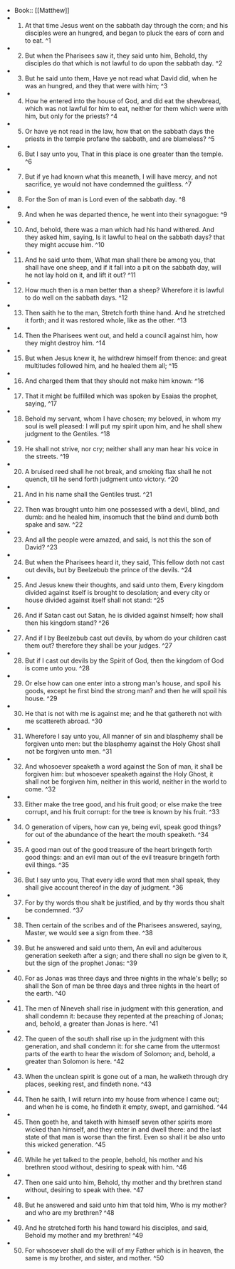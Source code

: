 - Book:: [[Matthew]]
- 1. At that time Jesus went on the sabbath day through the corn; and his disciples were an hungred, and began to pluck the ears of corn and to eat. ^1
- 2. But when the Pharisees saw it, they said unto him, Behold, thy disciples do that which is not lawful to do upon the sabbath day. ^2
- 3. But he said unto them, Have ye not read what David did, when he was an hungred, and they that were with him; ^3
- 4. How he entered into the house of God, and did eat the shewbread, which was not lawful for him to eat, neither for them which were with him, but only for the priests? ^4
- 5. Or have ye not read in the law, how that on the sabbath days the priests in the temple profane the sabbath, and are blameless? ^5
- 6. But I say unto you, That in this place is one greater than the temple. ^6
- 7. But if ye had known what this meaneth, I will have mercy, and not sacrifice, ye would not have condemned the guiltless. ^7
- 8. For the Son of man is Lord even of the sabbath day. ^8
- 9. And when he was departed thence, he went into their synagogue: ^9
- 10. And, behold, there was a man which had his hand withered. And they asked him, saying, Is it lawful to heal on the sabbath days? that they might accuse him. ^10
- 11. And he said unto them, What man shall there be among you, that shall have one sheep, and if it fall into a pit on the sabbath day, will he not lay hold on it, and lift it out? ^11
- 12. How much then is a man better than a sheep? Wherefore it is lawful to do well on the sabbath days. ^12
- 13. Then saith he to the man, Stretch forth thine hand. And he stretched it forth; and it was restored whole, like as the other. ^13
- 14. Then the Pharisees went out, and held a council against him, how they might destroy him. ^14
- 15. But when Jesus knew it, he withdrew himself from thence: and great multitudes followed him, and he healed them all; ^15
- 16. And charged them that they should not make him known: ^16
- 17. That it might be fulfilled which was spoken by Esaias the prophet, saying, ^17
- 18. Behold my servant, whom I have chosen; my beloved, in whom my soul is well pleased: I will put my spirit upon him, and he shall shew judgment to the Gentiles. ^18
- 19. He shall not strive, nor cry; neither shall any man hear his voice in the streets. ^19
- 20. A bruised reed shall he not break, and smoking flax shall he not quench, till he send forth judgment unto victory. ^20
- 21. And in his name shall the Gentiles trust. ^21
- 22. Then was brought unto him one possessed with a devil, blind, and dumb: and he healed him, insomuch that the blind and dumb both spake and saw. ^22
- 23. And all the people were amazed, and said, Is not this the son of David? ^23
- 24. But when the Pharisees heard it, they said, This fellow doth not cast out devils, but by Beelzebub the prince of the devils. ^24
- 25. And Jesus knew their thoughts, and said unto them, Every kingdom divided against itself is brought to desolation; and every city or house divided against itself shall not stand: ^25
- 26. And if Satan cast out Satan, he is divided against himself; how shall then his kingdom stand? ^26
- 27. And if I by Beelzebub cast out devils, by whom do your children cast them out? therefore they shall be your judges. ^27
- 28. But if I cast out devils by the Spirit of God, then the kingdom of God is come unto you. ^28
- 29. Or else how can one enter into a strong man's house, and spoil his goods, except he first bind the strong man? and then he will spoil his house. ^29
- 30. He that is not with me is against me; and he that gathereth not with me scattereth abroad. ^30
- 31. Wherefore I say unto you, All manner of sin and blasphemy shall be forgiven unto men: but the blasphemy against the Holy Ghost shall not be forgiven unto men. ^31
- 32. And whosoever speaketh a word against the Son of man, it shall be forgiven him: but whosoever speaketh against the Holy Ghost, it shall not be forgiven him, neither in this world, neither in the world to come. ^32
- 33. Either make the tree good, and his fruit good; or else make the tree corrupt, and his fruit corrupt: for the tree is known by his fruit. ^33
- 34. O generation of vipers, how can ye, being evil, speak good things? for out of the abundance of the heart the mouth speaketh. ^34
- 35. A good man out of the good treasure of the heart bringeth forth good things: and an evil man out of the evil treasure bringeth forth evil things. ^35
- 36. But I say unto you, That every idle word that men shall speak, they shall give account thereof in the day of judgment. ^36
- 37. For by thy words thou shalt be justified, and by thy words thou shalt be condemned. ^37
- 38. Then certain of the scribes and of the Pharisees answered, saying, Master, we would see a sign from thee. ^38
- 39. But he answered and said unto them, An evil and adulterous generation seeketh after a sign; and there shall no sign be given to it, but the sign of the prophet Jonas: ^39
- 40. For as Jonas was three days and three nights in the whale's belly; so shall the Son of man be three days and three nights in the heart of the earth. ^40
- 41. The men of Nineveh shall rise in judgment with this generation, and shall condemn it: because they repented at the preaching of Jonas; and, behold, a greater than Jonas is here. ^41
- 42. The queen of the south shall rise up in the judgment with this generation, and shall condemn it: for she came from the uttermost parts of the earth to hear the wisdom of Solomon; and, behold, a greater than Solomon is here. ^42
- 43. When the unclean spirit is gone out of a man, he walketh through dry places, seeking rest, and findeth none. ^43
- 44. Then he saith, I will return into my house from whence I came out; and when he is come, he findeth it empty, swept, and garnished. ^44
- 45. Then goeth he, and taketh with himself seven other spirits more wicked than himself, and they enter in and dwell there: and the last state of that man is worse than the first. Even so shall it be also unto this wicked generation. ^45
- 46. While he yet talked to the people, behold, his mother and his brethren stood without, desiring to speak with him. ^46
- 47. Then one said unto him, Behold, thy mother and thy brethren stand without, desiring to speak with thee. ^47
- 48. But he answered and said unto him that told him, Who is my mother? and who are my brethren? ^48
- 49. And he stretched forth his hand toward his disciples, and said, Behold my mother and my brethren! ^49
- 50. For whosoever shall do the will of my Father which is in heaven, the same is my brother, and sister, and mother. ^50
